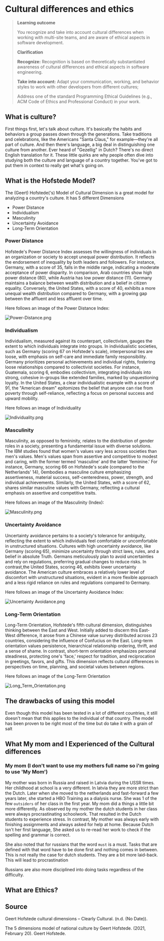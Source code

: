 # Cultural differences and ethics

>**Learning outcome**
>
>You recognize and take into account cultural differences when working with multi-site teams, and are aware of ethical aspects in software development.
>
>**Clarification**
>
>**Recognize:**  Recognition is based on theoretically substantiated awareness of cultural differences and ethical aspects in software engineering.
>
>**Take into account:** Adapt your communication, working, and behavior styles to work with other developers from different cultures;
>
>Address one of the standard Programming Ethical Guidelines (e.g., ACM Code of Ethics and Professional Conduct) in your work.

## What is culture?

First things first, let's talk about culture. 
It's basically the habits and behaviors a group passes down through the generations. 
Take traditions and celebrations, like the Americans "Santa Claus," for example—they're all part of culture. 
And then there's language, a big deal in distinguishing one culture from another. 
Ever heard of "Gezellig" in Dutch? There's no direct English translation for it. 
These little quirks are why people often dive into studying both the culture and language of a country together. 
You've got to put them in context to really get what's going on.

## What is the Hofstede Model?

The (Geert) Hofstede('s) Model of Cultural Dimension is a great model for analyzing a country's culture. 
It has 5 different Dimensions

- Power Distance
- Individualism
- Masculinity
- Uncertainty Avoidance
- Long-Term Orientation


### Power Distance

Hofstede's Power Distance Index assesses the willingness of individuals in an organization or society to accept unequal power distribution. 
It reflects the endorsement of inequality by both leaders and followers. 
For instance, Germany, with a score of 35, falls in the middle range, indicating a moderate acceptance of power disparity. 
In comparison, Arab countries show high power distance (80), while Austria has low power distance (11). 
Germany maintains a balance between wealth distribution and a belief in citizen equality. 
Conversely, the United States, with a score of 40, exhibits a more unequal wealth distribution compared to Germany, with a growing gap between the affluent and less affluent over time.

Here follows an image of the Power Distance Index:

![Power-Distance.png](Power-Distance.png)

### Individualism

Individualism, measured against its counterpart, collectivism, gauges the extent to which individuals integrate into groups. 
In individualistic societies, such as Germany (scoring 67 on Hofstede's scale), interpersonal ties are loose, with emphasis on self-care and immediate family responsibility. 
Germany prioritizes personal achievements and individual rights, fostering loose relationships compared to collectivist societies. 
For instance, Guatemala, scoring 6, embodies collectivism, integrating individuals into strong, cohesive in-groups like extended families, marked by unquestioning loyalty. 
In the United States, a clear individualistic example with a score of 91, the "American dream" epitomizes the belief that anyone can rise from poverty through self-reliance, reflecting a focus on personal success and upward mobility.

Here follows an image of Individuality

![Individuality.png](Individuality.png)

### Masculinity

Masculinity, as opposed to femininity, relates to the distribution of gender roles in a society, presenting a fundamental issue with diverse solutions. 
The IBM studies found that women's values vary less across societies than men's values. 
Men's values span from assertive and competitive to modest and caring, with the former termed 'masculine' and the latter 'feminine.' 
For instance, Germany, scoring 66 on Hofstede's scale (compared to the Netherlands' 14), 0embodies a masculine culture emphasizing assertiveness, material success, self-centeredness, power, strength, and individual achievements. 
Similarly, the United States, with a score of 62, shares similar masculine values with Germany, reflecting a cultural emphasis on assertive and competitive traits.

Here follows an image of the Masculinity (Index):

![Masculinity.png](Masculinity.png)

### Uncertainty Avoidance

Uncertainty avoidance pertains to a society's tolerance for ambiguity, reflecting the extent to which individuals feel comfortable or uncomfortable in unstructured situations.
Cultures with high uncertainty avoidance, like Germany (scoring 65), minimize uncertainty through strict laws, rules, and a belief in absolute Truth.
Germans meticulously plan to avoid uncertainties and rely on regulations, preferring gradual changes to reduce risks. In contrast,the United States, scoring 46, exhibits lower uncertainty avoidance. 
The American culture embraces a relatively lower level of discomfort with unstructured situations, evident in a more flexible approach and a less rigid reliance on rules and regulations compared to Germany.

Here follows an image of the Uncertainty Avoidance Index:

![Uncertainty Avoidance.png](Uncertainty_Avoidance.png)

### Long-Term Orientation

Long-Term Orientation, Hofstede's fifth cultural dimension, distinguishes thinking between the East and West.
Initially added to discern this East-West difference, it arose from a Chinese value survey distributed across 23 countries, considering the influence of Confucius on the East.
Long-term orientation values persistence, hierarchical relationship ordering, thrift, and a sense of shame. In contrast, short-term orientation emphasizes personal steadiness, protecting one's 'face,' respect for tradition, and reciprocation in greetings, favors, and gifts.
This dimension reflects cultural differences in perspectives on time, planning, and societal values between regions.

Here follows an image of the Long-Term Orientation

![Long_Term_Orientation.png](Long_Term_Orientation.png)

## The drawbacks of using this model

Even though this model has been tested in a lot of different countries, it still doesn't mean that this applies to the individual of that country. 
The model has been proven to be right most of the time but do take it with a grain of salt

## What My mom and I Experienced of the Cultural differences

### My mom (I don't want to use my mothers full name so i'm going to use 'My Mom')

My mother was born in Russia and raised in Latvia during the USSR times. Her childhood at school is a very different. 
In latvia they are more strict than the Dutch.
Later when she moved to the netherlands and fast-forward a few years later, she started a HBO Training as a dialysis nurse. 
She was 1 of the few `outsiders` of her class in the first year. My mom did a things a little bit more differently. As observed by my mother the dutch students in her class were always procrastinating schoolwork. That resulted in the Dutch students to experience stress. In contrast, My mother was always early with finishing assignments and always asked for help at home. 
Because Dutch isn't her first language, She asked us to re-read her work to check if the spelling and grammar is correct.

She also noted that for russians that the word `must` is a must. Tasks that are defined with that word have to be done first and nothing comes in between. This is not really the case for dutch students. They are a bit more laid-back. This will lead to procrastination

Russians are also more disciplined into doing tasks regardless of the difficulty.

## What are Ethics?



## Source

Geert Hofstede cultural dimensions – Clearly Cultural. (n.d. (No Date)). [](https://clearlycultural.com/geert-hofstede-cultural-dimensions/)

The 5 dimensions model of national culture by Geert Hofstede. (2021, February 20). Geert Hofstede. [](https://geerthofstede.com/culture-geert-hofstede-gert-jan-hofstede/6d-model-of-national-culture/)